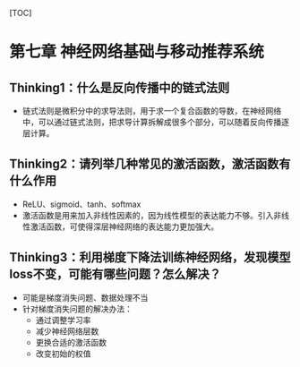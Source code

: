 [TOC]

# 第七章 神经网络基础与移动推荐系统

## Thinking1：什么是反向传播中的链式法则

* 链式法则是微积分中的求导法则，用于求一个复合函数的导数，在神经网络中，可以通过链式法则，把求导计算拆解成很多个部分，可以随着反向传播逐层计算。

## Thinking2：请列举几种常见的激活函数，激活函数有什么作用

* ReLU、sigmoid、tanh、softmax
* 激活函数是用来加入非线性因素的，因为线性模型的表达能力不够。引入非线性激活函数，可使得深层神经网络的表达能力更加强大。

## Thinking3：利用梯度下降法训练神经网络，发现模型loss不变，可能有哪些问题？怎么解决？

* 可能是梯度消失问题、数据处理不当
* 针对梯度消失问题的解决办法：
  * 通过调整学习率
  * 减少神经网络层数
  * 更换合适的激活函数
  * 改变初始的权值
